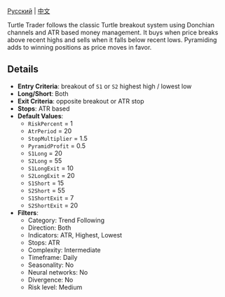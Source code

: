 [Русский](README_ru.md) | [中文](README_cn.md)

Turtle Trader follows the classic Turtle breakout system using Donchian channels and ATR based money management. It buys when price breaks above recent highs and sells when it falls below recent lows. Pyramiding adds to winning positions as price moves in favor.

## Details

- **Entry Criteria**: breakout of `S1` or `S2` highest high / lowest low
- **Long/Short**: Both
- **Exit Criteria**: opposite breakout or ATR stop
- **Stops**: ATR based
- **Default Values**:
  - `RiskPercent` = 1
  - `AtrPeriod` = 20
  - `StopMultiplier` = 1.5
  - `PyramidProfit` = 0.5
  - `S1Long` = 20
  - `S2Long` = 55
  - `S1LongExit` = 10
  - `S2LongExit` = 20
  - `S1Short` = 15
  - `S2Short` = 55
  - `S1ShortExit` = 7
  - `S2ShortExit` = 20
- **Filters**:
  - Category: Trend Following
  - Direction: Both
  - Indicators: ATR, Highest, Lowest
  - Stops: ATR
  - Complexity: Intermediate
  - Timeframe: Daily
  - Seasonality: No
  - Neural networks: No
  - Divergence: No
  - Risk level: Medium
